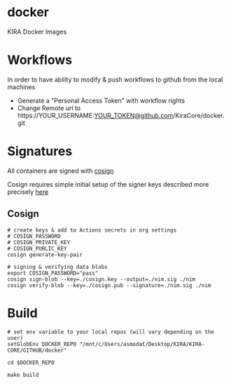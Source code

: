 # docker
KIRA Docker Images

# Workflows

In order to have ability to modify & push workflows to github from the local machines
*  Generate a "Personal Access Token" with workflow rights
*  Change Remote url to https://YOUR_USERNAME:YOUR_TOKEN@github.com/KiraCore/docker.git

# Signatures

All containers are signed with [cosign](https://github.com/sigstore/cosign/releases)

Cosign requires simple initial setup of the signer keys described more precisely [here](https://dev.to/n3wt0n/sign-your-container-images-with-cosign-github-actions-and-github-container-registry-3mni)


## Cosign

```
# create keys & add to Actions secrets in org settings
# COSIGN_PASSWORD
# COSIGN_PRIVATE_KEY
# COSIGN_PUBLIC_KEY
cosign generate-key-pair

# signing & verifying data blobs
export COSIGN_PASSWORD="pass"
cosign sign-blob --key=./cosign.key --output=./nim.sig ./nim
cosign verify-blob --key=./cosign.pub --signature=./nim.sig ./nim
```


# Build

```
# set env variable to your local repos (will vary depending on the user)
setGlobEnv DOCKER_REPO "/mnt/c/Users/asmodat/Desktop/KIRA/KIRA-CORE/GITHUB/docker"

cd $DOCKER_REPO

make build
```